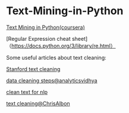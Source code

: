 # Text-Mining-in-Python
[Text Mining in Python(coursera)](https://www.coursera.org/learn/python-text-mining/lecture/MeheH/handling-text-in-python)

[Regular Expression cheat sheet]（https://docs.python.org/3/library/re.html）

Some useful articles about text cleaning:

[Stanford text cleaning](https://stanford.edu/~rjweiss/public_html/IRiSS2013/text2/notebooks/cleaningtext.html)

[data cleaning steps@analyticsvidhya ](https://www.analyticsvidhya.com/blog/2014/11/text-data-cleaning-steps-python/)

[clean text for nlp](http://ieva.rocks/2016/08/07/cleaning-text-for-nlp/)

[text cleaning@ChrisAlbon](https://chrisalbon.com/python/cleaning_text.html)
